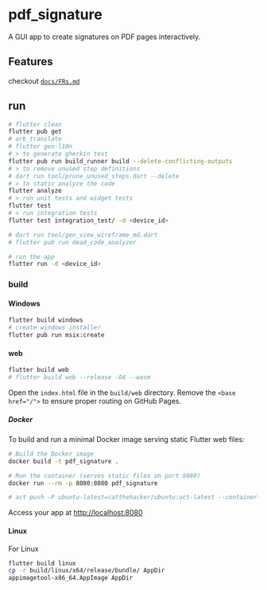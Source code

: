 # pdf_signature

A GUI app to create signatures on PDF pages interactively.

## Features

checkout [`docs/FRs.md`](docs/FRs.md)

## run

```bash
# flutter clean
flutter pub get
# arb_translate
# flutter gen-l10n
# > to generate gherkin test
flutter pub run build_runner build --delete-conflicting-outputs
# > to remove unused step definitions
# dart run tool/prune_unused_steps.dart --delete
# > to static analyze the code
flutter analyze
# > run unit tests and widget tests
flutter test
# > run integration tests
flutter test integration_test/ -d <device_id>

# dart run tool/gen_view_wireframe_md.dart
# flutter pub run dead_code_analyzer

# run the app
flutter run -d <device_id>
```

### build

#### Windows

```bash
flutter build windows
# create windows installer
flutter pub run msix:create
```

#### web

```bash
flutter build web
# flutter build web --release -O4 --wasm
```
Open the `index.html` file in the `build/web` directory. Remove the `<base href="/">` to ensure proper routing on GitHub Pages.

##### Docker

To build and run a minimal Docker image serving static Flutter web files:

```bash
# Build the Docker image
docker build -t pdf_signature .

# Run the container (serves static files on port 8080)
docker run --rm -p 8080:8080 pdf_signature

# act push -P ubuntu-latest=catthehacker/ubuntu:act-latest --container-options "--privileged" --env-file .env --secret-file .secrets
```
Access your app at [http://localhost:8080](http://localhost:8080)

#### Linux

For Linux

```bash
flutter build linux
cp -r build/linux/x64/release/bundle/ AppDir
appimagetool-x86_64.AppImage AppDir
```
